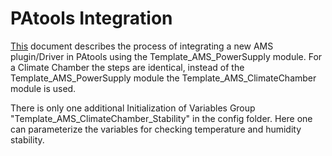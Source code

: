 # PAtools Integration

[This](https://github.com/ni/ams-capabilities/blob/main/PAtools%20Integration%20README.md) document describes the process of integrating a new AMS plugin/Driver in PAtools using the Template_AMS_PowerSupply module. For a Climate Chamber the steps are identical, instead of the Template_AMS_PowerSupply module the Template_AMS_ClimateChamber module is used.

There is only one additional Initialization of Variables Group "Template_AMS_ClimateChamber_Stability" in the config folder. Here one can parameterize the variables for checking temperature and humidity stability.